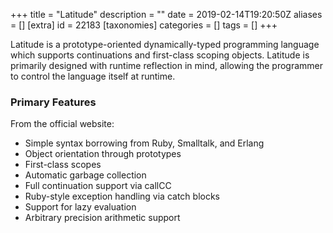 +++
title = "Latitude"
description = ""
date = 2019-02-14T19:20:50Z
aliases = []
[extra]
id = 22183
[taxonomies]
categories = []
tags = []
+++


Latitude is a prototype-oriented dynamically-typed programming language which supports continuations and first-class scoping objects. Latitude is primarily designed with runtime reflection in mind, allowing the programmer to control the language itself at runtime.


### Primary Features


From the official website:

* Simple syntax borrowing from Ruby, Smalltalk, and Erlang
* Object orientation through prototypes
* First-class scopes
* Automatic garbage collection
* Full continuation support via callCC
* Ruby-style exception handling via catch blocks
* Support for lazy evaluation
* Arbitrary precision arithmetic support
